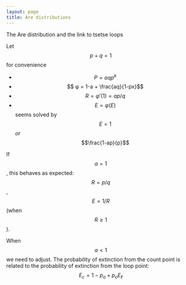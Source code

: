```yaml
---
layout: page
title: Are distributions
---
```


The Are distribution and the link to tsetse loops

Let $$p+q=1$$ for convenience

* $$ P = a q p^k$$
* $$ φ = 1-a + \frac{aq}{1-px}$$
* $$ R = φ'(1) = ap/q$$
* $$ E = φ(E)$$ seems solved by $$E = 1$$ _or_ $$\frac{1-ap}{p}$$

If $$a=1$$, this behaves as expected: $$R=p/q$$, $$E=1/R$$ (when $$R≥1$$).

When $$a<1$$ we need to adjust. The probability of extinction from the count point is related to the probability of extinction from the loop point: $$E_c = 1- p_o + p_oE_\ell$$
